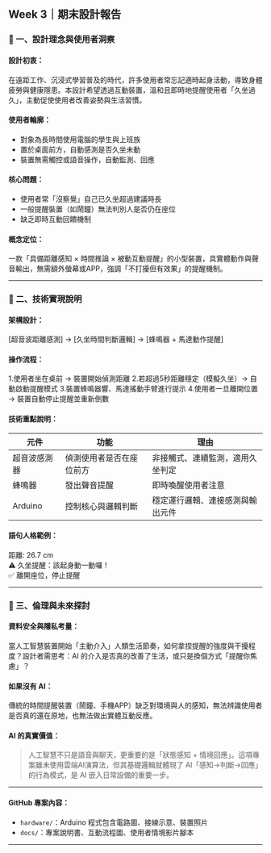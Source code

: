 ## Week 3｜期末設計報告

### 🧠 一、設計理念與使用者洞察

#### 設計初衷：
在遠距工作、沉浸式學習普及的時代，許多使用者常忘記適時起身活動，導致身體疲勞與健康隱患。本設計希望透過互動裝置，溫和且即時地提醒使用者「久坐過久」，主動促使使用者改善姿勢與生活習慣。

#### 使用者輪廓：

* 對象為長時間使用電腦的學生與上班族
* 置於桌面前方，自動感測是否久坐未動
* 裝置無需觸控或語音操作，自動監測、回應

#### 核心問題：

* 使用者常「沒察覺」自己已久坐超過建議時長
* 一般提醒裝置（如鬧鐘）無法判別人是否仍在座位
* 缺乏即時互動回饋機制

#### 概念定位：

一款「具備距離感知 × 時間推論 × 被動互動提醒」的小型裝置，具實體動作與聲音輸出，無需額外螢幕或APP，強調「不打擾但有效果」的提醒機制。

---

### 🧰 二、技術實現說明

#### 架構設計：

[超音波距離感測] → [久坐時間判斷邏輯] → [蜂鳴器 + 馬達動作提醒]

#### 操作流程：

1.使用者坐在桌前 → 裝置開始偵測距離
2.若超過5秒距離穩定（模擬久坐）→ 自動啟動提醒模式
3.裝置蜂鳴器響、馬達搖動手臂進行提示
4.使用者一旦離開位置 → 裝置自動停止提醒並重新倒數

#### 技術重點說明：

| 元件                     | 功能           | 理由                      |
| ---------------------- | ------------ | ----------------------- |
| 超音波感測器 |偵測使用者是否在座位前方  | 非接觸式、連續監測，適用久坐判定          |
| 蜂鳴器             | 發出聲音提醒 | 	即時喚醒使用者注意 |
| Arduino       | 	控制核心與邏輯判斷       | 穩定運行邏輯、連接感測與輸出元件      |

#### 語句人格範例：

距離: 26.7 cm  
⚠ 久坐提醒：該起身動一動囉！  
✅ 離開座位，停止提醒

---

### 🔐 三、倫理與未來探討

#### 資料安全與隱私考量：

當人工智慧裝置開始「主動介入」人類生活節奏，如何拿捏提醒的強度與干擾程度？設計者需思考：AI 的介入是否真的改善了生活，或只是換個方式「提醒你焦慮」？


#### 如果沒有 AI：

傳統的時間提醒裝置（鬧鐘、手機APP）缺乏對環境與人的感知，無法辨識使用者是否真的還在原地，也無法做出實體互動反應。

#### AI 的真實價值：

> 人工智慧不只是語音與聊天，更重要的是「狀態感知 + 情境回應」。這項專案雖未使用雲端AI演算法，但其基礎邏輯就體現了 AI「感知→判斷→回應」的行為模式，是 AI 嵌入日常設備的重要一步。
---

#### GitHub 專案內容：

* `hardware/`：Arduino 程式包含電路圖、接線示意、裝置照片
* `docs/`：專案說明書、互動流程圖、使用者情境影片腳本

---
